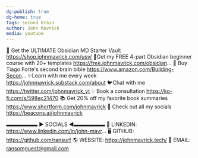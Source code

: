 ```yaml
---
dg-publish: true
dg-home: true
tags: second brain 
author: John Mavrick
media: youtube
---
```

🧠 Get the ULTIMATE Obsidian MD Starter Vault https://shop.johnmavrick.com/usv/
📃Get my FREE 4-part Obsidian beginner course with 20+ templates https://free.johnmavrick.com/obsidian...
📕 Buy Tiago Forte's second brain bible https://www.amazon.com/Building-Secon...
✨Learn with me every week https://johnmavrick.substack.com/about
🐦Chat with me https://twitter.com/johnmavrick_yt
💡 Book a consultation https://ko-fi.com/s/598ec21470
📚 Get 20% off my favorite book summaries https://www.shortform.com/johnmavrick
🌲 Check out all my socials https://beacons.ai/johnmavrick

▬▬▬▬▬▬ ► SOCIALS ◀︎▬▬▬▬▬▬
💼️ LINKEDIN: https://www.linkedin.com/in/john-mavr...
🖥️ GITHUB: https://github.com/ransurf
🌎 WEBSITE: https://johnmavrick.tech/
📧 EMAIL: ransomguest@gmail.com